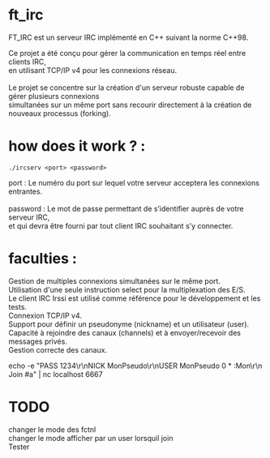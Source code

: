 # ft_irc

FT_IRC est un serveur IRC implémenté en C++ suivant la norme C++98. <br>

Ce projet a été conçu pour gérer la communication en temps réel entre clients IRC, <br>
en utilisant TCP/IP v4 pour les connexions réseau. <br>
<br>
Le projet se concentre sur la création d'un serveur robuste capable de gérer plusieurs connexions<br> simultanées sur un même port sans recourir directement à la création de nouveaux processus (forking).<br>

# how does it work ? : 

    ./ircserv <port> <password>

port : Le numéro du port sur lequel votre serveur acceptera les connexions entrantes. <br>
<br>
password : Le mot de passe permettant de s’identifier auprès de votre serveur IRC, <br>
et qui devra être fourni par tout client IRC souhaitant s’y connecter. <br>

# faculties : 

Gestion de multiples connexions simultanées sur le même port. <br>
Utilisation d'une seule instruction select pour la multiplexation des E/S. <br>
Le client IRC Irssi est utilisé comme référence pour le développement et les tests. <br>
Connexion TCP/IP v4. <br>
Support pour définir un pseudonyme (nickname) et un utilisateur (user). <br>
Capacité à rejoindre des canaux (channels) et à envoyer/recevoir des messages privés. <br>
Gestion correcte des canaux. <br>

echo -e "PASS 1234\r\nNICK MonPseudo\r\nUSER MonPseudo 0 * :Mon\r\n Join #a" | nc localhost 6667 <br>



# TODO         
changer le mode des fctnl <br>
changer le mode afficher par un user lorsquil join <br>
Tester <br>






